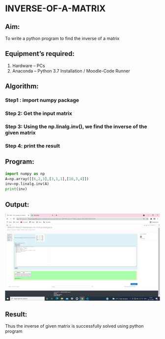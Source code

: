 # INVERSE-OF-A-MATRIX
## Aim:
To write a python program to find the inverse of a matrix
## Equipment’s required:
1. 	Hardware – PCs
2. 	Anaconda – Python 3.7 Installation / Moodle-Code Runner
## Algorithm:
### Step1 : import numpy package
### Step 2: Get the input matrix
### Step 3: Using the np.linalg.inv(), we find the inverse of the given matrix 
### Step 4: print the result 

## Program:
```python
import numpy as np
A=np.array([[6,2,3],[3,1,1],[10,3,4]])
inv=np.linalg.inv(A)
print(inv)

```
## Output:
![Git log](.//invofmatrix.png)
## Result:
Thus the inverse of given matrix is successfully solved using python program

